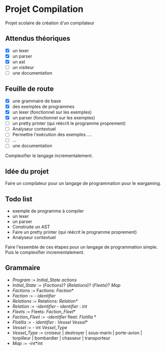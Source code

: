 # Projet Compilation
Projet scolaire de création d'un compilateur

## Attendus théoriques
- [X] un lexer
- [X] un parser
- [X] un ast 
- [ ] un visiteur
- [ ] une documentation

## Feuille de route
- [X] une grammaire de base
- [X] des exemples de programmes
- [X] un lexer (fonctionnel sur les exemples)
- [X] un parser (fonctionnel sur les exemples)
- [ ] un pretty printer (qui réécrit le programme proprement)
- [ ] Analyseur contextuel
- [ ] Permettre l'exécution des exemples ....
- [ ] ...
- [ ] une documentation

Complexifier le langage incrementalement.

## Idée du projet

Faire un compilateur pour un langage de programmation pour le wargaming.

## Todo list
- exemple de programme à compiler
- un lexer
- un parser
- Construite un AST
- Faire un pretty printer (qui réécrit le programme proprement)
- Analyseur contextuel

Faire l'essemble de ces étapes pour un langage de programmation simple. Puis le complexifier incrementalement.

## Grammaire
- _Program_ := _Initial_State_  _actions_  
- _Initial_State_ := (_Factions_)? (_Relations_)? (_Fleets_)? _Map_  
- _Factions_ := Factions: _Faction_*
- _Faction_ := - _identifier_
- _Relations_ := Relations: _Relation_*  
- _Relation_ := -_identifier_ - _identifier_ : _int_  
- _Fleets_ := Fleets: _Faction_Fleet_*  
- _Faction_Fleet_ := -_identifier_  fleet: _Flotilla_ * 
- _Flotilla_ := - _identifier_ : _Vessel_ _Vessel_*   
- _Vessel_ := - int _Vessel_Type_
- _Vessel_Type_ := croiseur | destroyer | sous-marin | porte-avion | torpilleur | bombardier | chasseur | transporteur
- _Map_ := -int*int  
